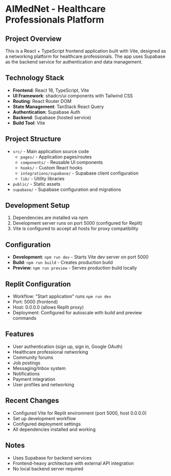# AIMedNet - Healthcare Professionals Platform

## Project Overview
This is a React + TypeScript frontend application built with Vite, designed as a networking platform for healthcare professionals. The app uses Supabase as the backend service for authentication and data management.

## Technology Stack
- **Frontend**: React 18, TypeScript, Vite
- **UI Framework**: shadcn/ui components with Tailwind CSS
- **Routing**: React Router DOM
- **State Management**: TanStack React Query
- **Authentication**: Supabase Auth
- **Backend**: Supabase (hosted service)
- **Build Tool**: Vite

## Project Structure
- `src/` - Main application source code
  - `pages/` - Application pages/routes
  - `components/` - Reusable UI components
  - `hooks/` - Custom React hooks
  - `integrations/supabase/` - Supabase client configuration
  - `lib/` - Utility libraries
- `public/` - Static assets
- `supabase/` - Supabase configuration and migrations

## Development Setup
1. Dependencies are installed via npm
2. Development server runs on port 5000 (configured for Replit)
3. Vite is configured to accept all hosts for proxy compatibility

## Configuration
- **Development**: `npm run dev` - Starts Vite dev server on port 5000
- **Build**: `npm run build` - Creates production build
- **Preview**: `npm run preview` - Serves production build locally

## Replit Configuration
- Workflow: "Start application" runs `npm run dev`
- Port: 5000 (frontend)
- Host: 0.0.0.0 (allows Replit proxy)
- Deployment: Configured for autoscale with build and preview commands

## Features
- User authentication (sign up, sign in, Google OAuth)
- Healthcare professional networking
- Community forums
- Job postings
- Messaging/Inbox system
- Notifications
- Payment integration
- User profiles and networking

## Recent Changes
- Configured Vite for Replit environment (port 5000, host 0.0.0.0)
- Set up development workflow
- Configured deployment settings
- All dependencies installed and working

## Notes
- Uses Supabase for backend services
- Frontend-heavy architecture with external API integration
- No local backend server required